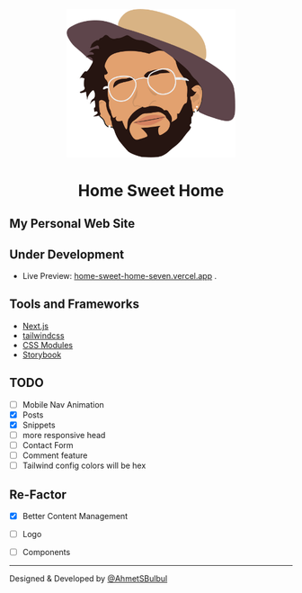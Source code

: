 <p align="center">
  <a href="https://ahmetsafabulbul.com/">
    <img alt="Ahmet Safa Bulbul" src="https://github.com/AhmetSBulbul/home-sweet-home/blob/main/public/myHead.png" width="300" />
  </a>
</p>
<h1 align="center">
  Home Sweet Home
</h1>

## My Personal Web Site

## Under Development

- Live Preview: [home-sweet-home-seven.vercel.app](https://home-sweet-home-seven.vercel.app/)
  .

## Tools and Frameworks

- [Next.js](https://nextjs.org/)
- [tailwindcss](https://tailwindcss.com/)
- [CSS Modules](https://github.com/css-modules/css-modules)
- [Storybook](https://storybook.js.org/)

## TODO

- [ ] Mobile Nav Animation
- [x] Posts
- [x] Snippets
- [ ] more responsive head
- [ ] Contact Form
- [ ] Comment feature
- [ ] Tailwind config colors will be hex

## Re-Factor

- [x] Better Content Management
- [ ] Logo
- [ ] Components


---

Designed & Developed by [@AhmetSBulbul](https://ahmetsafabulbul.com/)
